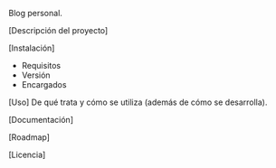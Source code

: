 Blog personal.

[Descripción del proyecto]

[Instalación]
- Requisitos
- Versión
- Encargados

[Uso]
De qué trata y cómo se utiliza (además de cómo se desarrolla).

[Documentación]

[Roadmap]

[Licencia]
